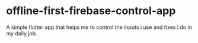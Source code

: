 # offline-first-firebase-control-app
A simple flutter app that helps me to control the inputs i use and fixes i do in my daily job. 

